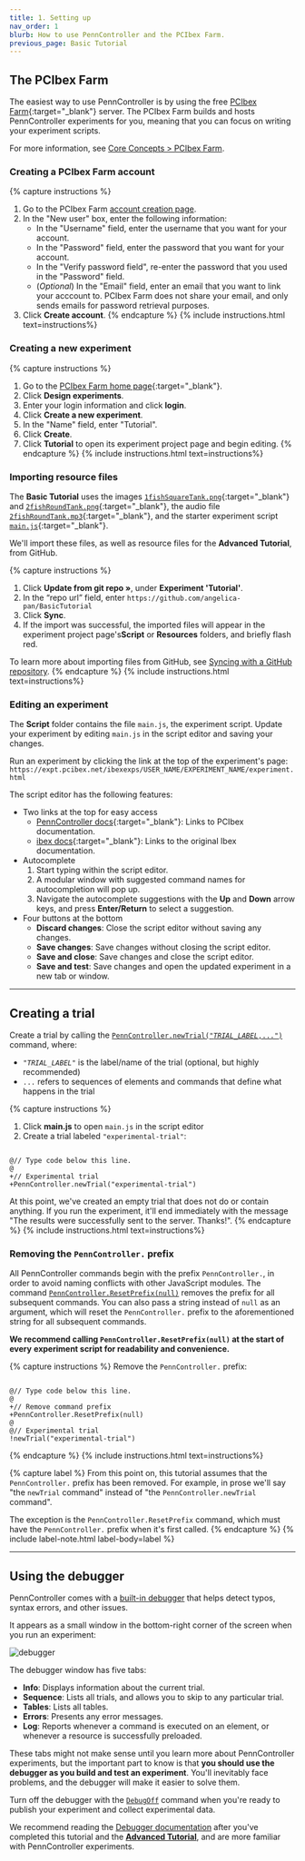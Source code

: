 ```yaml
---
title: 1. Setting up
nav_order: 1
blurb: How to use PennController and the PCIbex Farm.
previous_page: Basic Tutorial
---
```


## The PCIbex Farm

The easiest way to use PennController is by using the free
[PCIbex Farm](https://expt.pcibex.net/){:target="_blank"} server. The PCIbex Farm
builds and hosts PennController experiments for you, meaning that you can focus
on writing your experiment scripts.

For more information, see
[Core Concepts > PCIbex Farm]({{site.baseurl}}/core-concepts/4_pcibex-farm).

### Creating a PCIbex Farm account

{% capture instructions %}

1. Go to the PCIbex Farm [account creation page](https://expt.pcibex.net/login).
2. In the "New user" box, enter the following information:
   + In the "Username" field, enter the username that you want for your account.
   + In the "Password" field, enter the password that you want for your account.
   + In the "Verify password field", re-enter the password that you used in the
   "Password" field.
   + (*Optional*) In the "Email" field, enter an email that you want to link your
   acccount to. PCIbex Farm does not share your email, and only sends emails for
   password retrieval purposes.
3. Click **Create account**.
{% endcapture %}
{% include instructions.html text=instructions%}

### Creating a new experiment

{% capture instructions %}

1. Go to the [PCIbex Farm home page](https://expt.pcibex.net/){:target="_blank"}.
2. Click **Design experiments**.
3. Enter your login information and click **login**.
4. Click **Create a new experiment**.
5. In the "Name" field, enter "Tutorial".
6. Click **Create**.
7. Click **Tutorial** to open its experiment project page and begin editing.
{% endcapture %}
{% include instructions.html text=instructions%}

### Importing resource files

The **Basic Tutorial** uses the images
[`1fishSquareTank.png`]({{site.baseurl}}/assets/tutorials/1fishSquareTank.png){:target="_blank"}
and
[`2fishRoundTank.png`]({{site.baseurl}}/assets/tutorials/2fishRoundTank.png){:target="_blank"},
the audio file
[`2fishRoundTank.mp3`]({{site.baseurl}}/assets/tutorials/2fishRoundTank.mp3){:target="_blank"},
and the starter experiment script
[`main.js`]({{site.baseurl}}/assets/tutorials/main.js){:target="_blank"}.

We'll import these files, as well as resource files for the **Advanced Tutorial**,
from GitHub.

{% capture instructions %}

1. Click **Update from git repo »**, under **Experiment 'Tutorial'**.
2. In the “repo url” field, enter `https://github.com/angelica-pan/BasicTutorial`
3. Click **Sync**.
4. If the import was successful, the imported files will appear in the experiment
project page's**Script** or **Resources** folders, and briefly flash red.

To learn more about importing files from GitHub, see
[Syncing with a GitHub repository]({{site.baseurl}}/docs/how-to-guides/github/).
{% endcapture %}
{% include instructions.html text=instructions%}

### Editing an experiment

The **Script** folder contains the file `main.js`, the experiment script. Update
your experiment by editing `main.js` in the script editor and saving your changes.

Run an experiment by clicking the link at the top of the experiment's page:
`https://expt.pcibex.net/ibexexps/USER_NAME/EXPERIMENT_NAME/experiment.html`

The script editor has the following features:

+ Two links at the top for easy access
  + [PennController docs](https://www.pcibex.net/documentation/){:target="_blank"}:
  Links to PCIbex documentation.
  + [ibex docs](https://github.com/addrummond/ibex/blob/master/docs/manual.md){:target="_blank"}:
  Links to the original Ibex documentation.
+ Autocomplete
  1. Start typing within the script editor.
  2. A modular window with suggested command names for autocompletion will pop up.
  3. Navigate the autocomplete suggestions with the **Up** and **Down** arrow keys,
  and press **Enter/Return** to select a suggestion.
+ Four buttons at the bottom
  + **Discard changes**: Close the script editor without saving any changes.
  + **Save changes**: Save changes without closing the script editor.
  + **Save and close**: Save changes and close the script editor.
  + **Save and test**: Save changes and open the updated experiment in a new tab
  or window.

---

## Creating a trial

Create a trial by calling the
[<code>PennController.newTrial("<var>TRIAL_LABEL</var>,...")</code>]({{site.baseurl}}/global-commands/newtrial)
command, where:

+ <code>"<var>TRIAL_LABEL</var>"</code> is the label/name of the trial (optional,
but highly recommended)
+ `...` refers to sequences of elements and commands that define what happens
in the trial

{% capture instructions %}

1. Click **main.js** to open `main.js` in the script editor
2. Create a trial labeled `"experimental-trial"`:

<pre><code class="language-diff-javascript diff-highlight"> 
@// Type code below this line.
@
+// Experimental trial
+PennController.newTrial("experimental-trial")
</code></pre>

At this point, we've created an empty trial that does not do or contain anything.
If you run the experiment, it'll end immediately with the message
"The results were successfully sent to the server. Thanks!".
{% endcapture %}
{% include instructions.html text=instructions%}

### Removing the `PennController.` prefix

All PennController commands begin with the prefix `PennController.`, in order to
avoid naming conflicts with other JavaScript modules. The command
[`PennController.ResetPrefix(null)`]({{site.baseurl}}/global-commands/resetprefix)
removes the prefix for all subsequent commands. You can also pass a string
instead of `null` as an argument, which will reset the `PennController.` prefix
to the aforementioned string for all subsequent commands. 

**We recommend calling `PennController.ResetPrefix(null)` at the start of every**
**experiment script for readability and convenience.**

{% capture instructions %}
Remove the `PennController.` prefix:

<pre><code class="language-diff-javascript diff-highlight">
@// Type code below this line.
@
+// Remove command prefix
+PennController.ResetPrefix(null)
@
@// Experimental trial
!newTrial("experimental-trial")
</code></pre>
{% endcapture %}
{% include instructions.html text=instructions%}

{% capture label %}
From this point on, this tutorial assumes that the `PennController.` prefix
has been removed. For example, in prose we'll say "the `newTrial` command"
instead of "the `PennController.newTrial` command". 

The exception is the `PennController.ResetPrefix` command, which must have
the `PennController.` prefix when it's first called.
{% endcapture %}
{% include label-note.html label-body=label %}

---

## Using the debugger

PennController comes with a
[built-in debugger]({{site.baseurl}}/core-concepts/debugger)
that helps detect typos, syntax errors, and other issues.

It appears as a small window in the bottom-right corner of the screen when you
run an experiment:

![debugger]({{site.baseurl}}/assets/images/debugger.png)

 The debugger window has five tabs:

+ **Info**: Displays information about the current trial.
+ **Sequence**: Lists all trials, and allows you to skip to any particular trial.
+ **Tables**: Lists all tables.
+ **Errors**: Presents any error messages.
+ **Log**: Reports whenever a command is executed on an element, or whenever a
resource is successfully preloaded.

These tabs might not make sense until you learn more about PennController experiments,
but the important part to know is that **you should use the debugger as you build and test an experiment**.
You'll inevitably face problems, and the debugger will make it easier to solve them.

Turn off the debugger with the
[`DebugOff`]({{site.baseurl}}/commands/global-commands/debugoff)
command when you're ready to publish your experiment and collect experimental data.

We recommend reading the
[Debugger documentation]({{site.baseurl}}/core-concepts/4_pcibex-farm#debugger)
after you've completed this tutorial and the
[**Advanced Tutorial**]({{site.baseurl}}/advanced-tutorial),
and are more familiar with PennController experiments.
